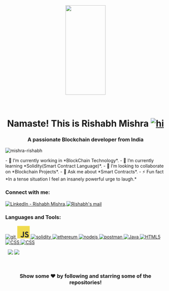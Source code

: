 <div align="center">
  <img width="50%" height="280px" src="https://raw.githubusercontent.com/abhisheknaiidu/abhisheknaiidu/master/code.gif" />
</div>
<p>&nbsp;</p>
<h1 align="center">Namaste! This is Rishabh Mishra <a target="_blank" rel="noopener noreferrer" href="https://user-images.githubusercontent.com/1303154/88677602-1635ba80-d120-11ea-84d8-d263ba5fc3c0.gif">
    <img src="https://c.tenor.com/9I3-CRuCdIoAAAAi/%D0%B0%D0%BC%D0%B8%D0%BD%D1%8C.gif" width="28px" alt="hi" style="max-width:100%;">
  </a>
</h1>
<h3 align="center">A passionate Blockchain developer from India</h3>
<a>
  <p align="left">
    <img src="https://komarev.com/ghpvc/?username=mishra-rishabh&label=Profile%20views&color=0e75b6&style=flat" alt="mishra-rishabh" />
  </p>
</a> - 🌱 I’m currently working in *BlockChain Technology*. - 🌱 I’m currently learning *Solidity(Smart Contract Language)*. - 👯 I’m looking to collaborate on *Blockchain Projects*. - 💬 Ask me about *Smart Contracts*. - ⚡ Fun fact *In a tense situation I feel an insanely powerful urge to laugh.* <h3 align="left">Connect with me:</h3>
<p align="left">
  <a href="https://www.linkedin.com/in/rishabh-mishra-902342118/" target="blank">
    <img align="center" src="https://cdn-icons-png.flaticon.com/512/174/174857.png" alt="LinkedIn - Rishabh Mishra" height="40" width="40" />
  </a>
  <a href="mailto:rishabh.ramg@gmail.com">
    <img align="center" src="https://1000logos.net/wp-content/uploads/2021/05/Gmail-logo.png" alt="Rishabh's mail" height="40" width="75" />
  </a>
</p>
<h3 align="left">Languages and Tools:</h3>
<p align="left" background-color=" white">
  <a href="https://git-scm.com/" target="_blank">
    <img src="https://www.vectorlogo.zone/logos/git-scm/git-scm-icon.svg" alt="git" width="40" height="40" />
  </a>
  <a href="https://developer.mozilla.org/en-US/docs/Web/JavaScript" target="_blank">
    <img src="https://raw.githubusercontent.com/devicons/devicon/master/icons/javascript/javascript-original.svg" alt="javascript" width="40" height="40" />
  </a>
  <a href="https://soliditylang.org/" target="_blank">
    <img src="https://ludu-assets.s3.amazonaws.com/lesson-icons/26/OS6xpcvmIL6y0G3ZQW99" alt="solidity" width="40" height="40" />
  </a>
  </a>
  <a href="https://ethereum.org/en/" target="_blank">
    <img src="https://ethereum.org/static/a110735dade3f354a46fc2446cd52476/1d713/eth-home-icon.png" alt="ethereum" width="40" height="40" />
  </a>
  <a href="https://nodejs.org" target="_blank">
    <img src="https://nodejs.org/static/images/logo.svg" alt="nodejs" width="60" height="40" />
  </a>
  <a href="https://postman.com" target="_blank">
    <img src="https://www.vectorlogo.zone/logos/getpostman/getpostman-icon.svg" alt="postman" width="40" height="40" />
  </a>
  <a href="https://www.java.com/en/" target="_blank">
    <img src="https://assets.stickpng.com/images/58480979cef1014c0b5e4901.png" alt="Java" width="40" height="60" />
  </a>
  <a href="#" target="_blank">
    <img src="https://upload.wikimedia.org/wikipedia/commons/thumb/6/61/HTML5_logo_and_wordmark.svg/512px-HTML5_logo_and_wordmark.svg.png" alt="HTML5" width="40" height="40" />
  </a>
  <a href="#" target="_blank">
    <img src="https://1000logos.net/wp-content/uploads/2020/09/CSS-Logo.png" alt="CSS" width="60" height="40" />
  </a>
  <a href="#" target="_blank">
    <img src="https://download.logo.wine/logo/MySQL/MySQL-Logo.wine.png" alt="CSS" width="60" height="50" />
  </a>
</p>
<p>&nbsp; <img src="https://github-readme-stats.vercel.app/api?username=mishra-rishabh&show_icons=true&theme=chartreuse-dark&layout=compact" />
  <img src="https://github-readme-stats.vercel.app/api/top-langs/?username=mishra-rishabh&show_icons=true&theme=chartreuse-dark&layout=compact" />
</p>
<p>&nbsp;</p>
<div align="center">
  <h3>Show some <g-emoji class="g-emoji" alias="heart" fallback-src="https://github.githubassets.com/images/icons/emoji/unicode/2764.png">❤️</g-emoji> by following and starring some of the repositories! </h3>
</div>
